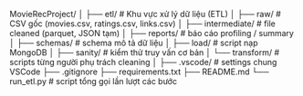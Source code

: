 MovieRecProject/
│
├── etl/ # Khu vực xử lý dữ liệu (ETL)
│ ├── raw/ # CSV gốc (movies.csv, ratings.csv, links.csv)
│ ├── intermediate/ # file cleaned (parquet, JSON tạm)
│ ├── reports/ # báo cáo profiling / summary
│ ├── schemas/ # schema mô tả dữ liệu
│ ├── load/ # script nạp MongoDB
│ ├── sanity/ # kiểm thử truy vấn cơ bản
│ └── transform/ # scripts từng người phụ trách cleaning
│
├── .vscode/ # settings chung VSCode
├── .gitignore
├── requirements.txt
├── README.md
└── run_etl.py # script tổng gọi lần lượt các bước
